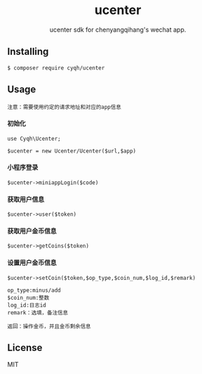 <h1 align="center"> ucenter </h1>

<p align="center"> ucenter sdk for chenyangqihang's wechat app.</p>


## Installing

```shell
$ composer require cyqh/ucenter
```

## Usage

```shell
注意：需要使用约定的请求地址和对应的app信息
```
#### 初始化
```shell
use Cyqh\Ucenter;

$ucenter = new Ucenter/Ucenter($url,$app)
```
#### 小程序登录
```shell
$ucenter->miniappLogin($code)
```

#### 获取用户信息
```shell
$ucenter->user($token)
```
#### 获取用户金币信息
```shell
$ucenter->getCoins($token)
```
#### 设置用户金币信息
```shell
$ucenter->setCoin($token,$op_type,$coin_num,$log_id,$remark)

op_type:minus/add
$coin_num:整数
log_id:日志id
remark：选填，备注信息

返回：操作金币，并且金币剩余信息
```

## License

MIT